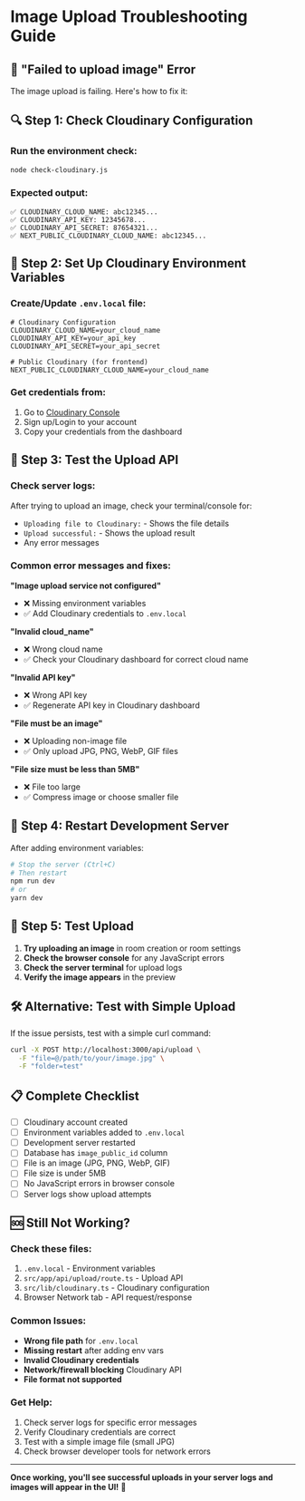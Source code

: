 # Image Upload Troubleshooting Guide

## 🚨 **"Failed to upload image" Error**

The image upload is failing. Here's how to fix it:

## 🔍 **Step 1: Check Cloudinary Configuration**

### **Run the environment check:**
```bash
node check-cloudinary.js
```

### **Expected output:**
```
✅ CLOUDINARY_CLOUD_NAME: abc12345...
✅ CLOUDINARY_API_KEY: 12345678...
✅ CLOUDINARY_API_SECRET: 87654321...
✅ NEXT_PUBLIC_CLOUDINARY_CLOUD_NAME: abc12345...
```

## 🔧 **Step 2: Set Up Cloudinary Environment Variables**

### **Create/Update `.env.local` file:**
```env
# Cloudinary Configuration
CLOUDINARY_CLOUD_NAME=your_cloud_name
CLOUDINARY_API_KEY=your_api_key
CLOUDINARY_API_SECRET=your_api_secret

# Public Cloudinary (for frontend)
NEXT_PUBLIC_CLOUDINARY_CLOUD_NAME=your_cloud_name
```

### **Get credentials from:**
1. Go to [Cloudinary Console](https://console.cloudinary.com/)
2. Sign up/Login to your account
3. Copy your credentials from the dashboard

## 🧪 **Step 3: Test the Upload API**

### **Check server logs:**
After trying to upload an image, check your terminal/console for:
- `Uploading file to Cloudinary:` - Shows the file details
- `Upload successful:` - Shows the upload result
- Any error messages

### **Common error messages and fixes:**

**"Image upload service not configured"**
- ❌ Missing environment variables
- ✅ Add Cloudinary credentials to `.env.local`

**"Invalid cloud_name"**
- ❌ Wrong cloud name
- ✅ Check your Cloudinary dashboard for correct cloud name

**"Invalid API key"**
- ❌ Wrong API key
- ✅ Regenerate API key in Cloudinary dashboard

**"File must be an image"**
- ❌ Uploading non-image file
- ✅ Only upload JPG, PNG, WebP, GIF files

**"File size must be less than 5MB"**
- ❌ File too large
- ✅ Compress image or choose smaller file

## 🔄 **Step 4: Restart Development Server**

After adding environment variables:
```bash
# Stop the server (Ctrl+C)
# Then restart
npm run dev
# or
yarn dev
```

## 🎯 **Step 5: Test Upload**

1. **Try uploading an image** in room creation or room settings
2. **Check the browser console** for any JavaScript errors
3. **Check the server terminal** for upload logs
4. **Verify the image appears** in the preview

## 🛠️ **Alternative: Test with Simple Upload**

If the issue persists, test with a simple curl command:

```bash
curl -X POST http://localhost:3000/api/upload \
  -F "file=@/path/to/your/image.jpg" \
  -F "folder=test"
```

## 📋 **Complete Checklist**

- [ ] Cloudinary account created
- [ ] Environment variables added to `.env.local`
- [ ] Development server restarted
- [ ] Database has `image_public_id` column
- [ ] File is an image (JPG, PNG, WebP, GIF)
- [ ] File size is under 5MB
- [ ] No JavaScript errors in browser console
- [ ] Server logs show upload attempts

## 🆘 **Still Not Working?**

### **Check these files:**
1. `.env.local` - Environment variables
2. `src/app/api/upload/route.ts` - Upload API
3. `src/lib/cloudinary.ts` - Cloudinary configuration
4. Browser Network tab - API request/response

### **Common Issues:**
- **Wrong file path** for `.env.local`
- **Missing restart** after adding env vars
- **Invalid Cloudinary credentials**
- **Network/firewall blocking** Cloudinary API
- **File format not supported**

### **Get Help:**
1. Check server logs for specific error messages
2. Verify Cloudinary credentials are correct
3. Test with a simple image file (small JPG)
4. Check browser developer tools for network errors

---

**Once working, you'll see successful uploads in your server logs and images will appear in the UI!** 🎉
